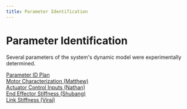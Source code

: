 ```yaml
---
title: Parameter Identification
---
```


# Parameter Identification

Several parameters of the system's dynamic model were experimentally determined.

[Parameter ID Plan](\Parameter_ID_Plan.pdf)\
[Motor Characterization (Matthew)]()\
[Actuator Control Inputs (Nathan)]()\
[End Effector Stiffness (Shubang)]()\
[Link Stiffness (Viraj)]()
